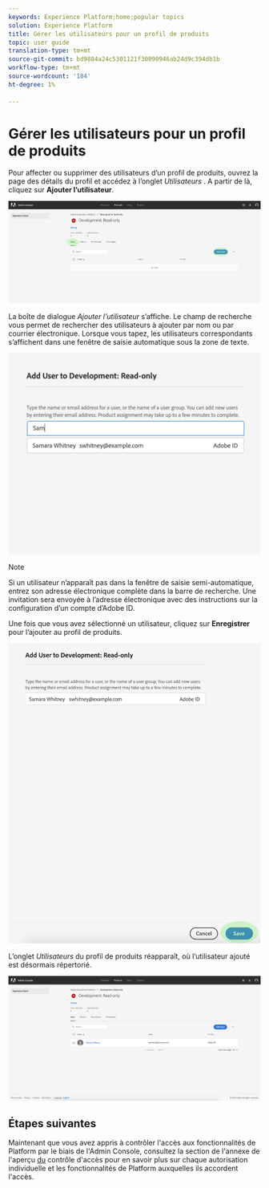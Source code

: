 ```yaml
---
keywords: Experience Platform;home;popular topics
solution: Experience Platform
title: Gérer les utilisateurs pour un profil de produits
topic: user guide
translation-type: tm+mt
source-git-commit: bd9884a24c5301121f30090946ab24d9c394db1b
workflow-type: tm+mt
source-wordcount: '184'
ht-degree: 1%

---
```



# Gérer les utilisateurs pour un profil de produits

Pour affecter ou supprimer des utilisateurs d’un profil de produits, ouvrez la page des détails du profil et accédez à l’onglet *Utilisateurs* . A partir de là, cliquez sur **Ajouter l’utilisateur**.

![add-users-button](../images/add-users-button.png)

La boîte de dialogue *Ajouter l’utilisateur* s’affiche. Le champ de recherche vous permet de rechercher des utilisateurs à ajouter par nom ou par courrier électronique. Lorsque vous tapez, les utilisateurs correspondants s’affichent dans une fenêtre de saisie automatique sous la zone de texte.

![add-user-autocomplete](../images/add-user-autocomplete.png)

>[!NOTE]
>
>Si un utilisateur n’apparaît pas dans la fenêtre de saisie semi-automatique, entrez son adresse électronique complète dans la barre de recherche. Une invitation sera envoyée à l’adresse électronique avec des instructions sur la configuration d’un compte d’Adobe ID.

Une fois que vous avez sélectionné un utilisateur, cliquez sur **Enregistrer** pour l’ajouter au profil de produits.

![add-user-save](../images/add-user-save.png)

L’onglet *Utilisateurs* du profil de produits réapparaît, où l’utilisateur ajouté est désormais répertorié.

![ajouté par l’utilisateur](../images/user-added.png)

## Étapes suivantes

Maintenant que vous avez appris à contrôler l&#39;accès aux fonctionnalités de Platform par le biais de l&#39;Admin Console, consultez la section de l&#39;annexe de l&#39;aperçu [du](../home.md) contrôle d&#39;accès pour en savoir plus sur chaque autorisation individuelle et les fonctionnalités de Platform auxquelles ils accordent l&#39;accès.